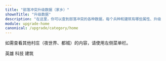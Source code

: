 ```yaml
---
title: "部落冲突升级数据（家乡）"
shownTitle: "升级数据"
description: "在这里，你可以查到部落冲突的各种数据，每个兵种和建筑有哪些属性、升级要多久、多少资源这些东西写得清清楚楚。本页面是家乡村庄的数据。"
module: upgrade-home
canonical: /upgrade/category/home
---
```


<script setup>
import ListItems from '@/components/upgrade/ListItems.vue';
import ListItem from '@/components/upgrade/ListItem.vue';
import { getCookie } from '@/assets/global/utils.js';

let activeTabIndex = 0;
const activeTabCookieValue = getCookie("cp-upgrade-active-tab");
if (activeTabCookieValue === "home-techniques") {
    activeTabIndex = 1;
} else if (activeTabCookieValue === "home-buildings") {
    activeTabIndex = 2;
}
</script>

如需查看其他村庄（夜世界、都城）的内容，请使用左侧菜单栏。

<SwitchTabs contentClass="cp-upgrade-item" :stickyTabs="true" :averageTabs="true" :pageTabs="true">
    <SwitchTab tabId="cp-upgrade-heroes"
        :activeTab="activeTabIndex === 0"
        upgradeCookieValue="home-heroes">英雄</SwitchTab>
    <SwitchTab tabId="cp-upgrade-techniques"
        :activeTab="activeTabIndex === 1"
        upgradeCookieValue="home-techniques">科技</SwitchTab>
    <SwitchTab tabId="cp-upgrade-buildings"
        :activeTab="activeTabIndex === 2"
        upgradeCookieValue="home-buildings">建筑</SwitchTab>
</SwitchTabs>

<SwitchTabGroup id="cp-upgrade-heroes" class="cp-upgrade-item">
    <ListItems title="英雄" imgFolder="home_heroes">
        <ListItem name="野蛮人之王" imgSrc="0200/Barbarian_King_thumb.png" link="0200-Barbarian-King" :heroIndex="0" :lazyLoading="false" />
        <ListItem name="弓箭女皇" imgSrc="0201/Archer_Queen_thumb.png" link="0201-Archer-Queen" :heroIndex="1" :lazyLoading="false" />
        <ListItem name="大守护者" imgSrc="0202/Grand_Warden_thumb.png" link="0202-Grand-Warden" :heroIndex="2" :lazyLoading="false" />
        <ListItem name="飞盾战神" imgSrc="0203/Royal_Champion_thumb.png" link="0203-Royal-Champion" :heroIndex="3" :lazyLoading="false" />
    </ListItems>
    <ListItems title="战宠" imgFolder="home_heroes">
        <ListItem name="莱希" imgSrc="0280/L.A.S.S.I_thumb.png" link="0280-L.A.S.S.I" :lazyLoading="false" />
        <ListItem name="闪枭" imgSrc="0281/Electro_Owl_thumb.png" link="0281-Electro-Owl" :lazyLoading="false" />
        <ListItem name="大牦" imgSrc="0282/Mighty_Yak_thumb.png" link="0282-Mighty-Yak" :lazyLoading="false" />
        <ListItem name="独角" imgSrc="0283/Unicorn_thumb.png" link="0283-Unicorn" :lazyLoading="false" />
        <ListItem name="冰牙" imgSrc="0284/Frosty_thumb.png" link="0284-Frosty" :lazyLoading="false" />
        <ListItem name="地兽" imgSrc="0285/Diggy_thumb.png" link="0285-Diggy" :lazyLoading="false" />
        <ListItem name="猛蜥" imgSrc="0286/Poison_Lizard_thumb.png" link="0286-Poison-Lizard" :lazyLoading="false" />
        <ListItem name="凤凰" imgSrc="0287/Phoenix_thumb.png" link="0287-Phoenix" :lazyLoading="false" />
        <ListItem name="灵狐" imgSrc="0288/Spirit_Fox_thumb.png" link="0288-Spirit-Fox" :lazyLoading="false" />
        <ListItem name="愤怒水母" imgSrc="0289/Angry_Jelly_thumb.png" link="0289-Angry-Jelly" :lazyLoading="false" />
    </ListItems>
    <ListItems title="英雄装备" imgFolder="home_heroes">
        <ListItem name="野蛮人木偶" imgSrc="0700/Barbarian_Puppet_thumb.png" link="0700-Barbarian-Puppet" :heroIndex="0" :lazyLoading="false" />
        <ListItem name="狂暴药水瓶" imgSrc="0701/Rage_Vial_thumb.png" link="0701-Rage-Vial" :heroIndex="0" :lazyLoading="false" />
        <ListItem name="地震金靴" imgSrc="0702/Earthquake_Boots_thumb.png" link="0702-Earthquake-Boots" :heroIndex="0" :lazyLoading="false" />
        <ListItem name="嗜血胡须" imgSrc="0703/Vampstache_thumb.png" link="0703-Vampstache" :heroIndex="0" :lazyLoading="false" />
        <ListItem name="巨型手套" imgSrc="0704/Giant_Gauntlet_thumb.png" link="0704-Giant-Gauntlet" :heroIndex="0" :lazyLoading="false" />
        <ListItem name="尖刺足球" imgSrc="0705/Spiky_Ball_thumb.png" link="0705-Spiky-Ball" :heroIndex="0" :lazyLoading="false" />
        <ListItem name="弓箭手木偶" imgSrc="0740/Archer_Puppet_thumb.png" link="0740-Archer-Puppet" :heroIndex="1" :lazyLoading="false" />
        <ListItem name="隐形药水瓶" imgSrc="0741/Invisibility_Vial_thumb.png" link="0741-Invisibility-Vial" :heroIndex="1" :lazyLoading="false" />
        <ListItem name="巨型箭矢" imgSrc="0742/Giant_Arrow_thumb.png" link="0742-Giant-Arrow" :heroIndex="1" :lazyLoading="false" />
        <ListItem name="天使木偶" imgSrc="0743/Healer_Puppet_thumb.png" link="0743-Healer-Puppet" :heroIndex="1" />
        <ListItem name="冰封箭矢" imgSrc="0744/Frozen_Arrow_thumb.png" link="0744-Frozen-Arrow" :heroIndex="1" />
        <ListItem name="克隆魔镜" imgSrc="0745/Magic_Mirror_thumb.png" link="0745-Magic-Mirror" :heroIndex="1" />
        <ListItem name="永恒书卷" imgSrc="0780/Eternal_Tome_thumb.png" link="0780-Eternal-Tome" :heroIndex="2" />
        <ListItem name="生命宝石" imgSrc="0781/Life_Gem_thumb.png" link="0781-Life-Gem" :heroIndex="2" />
        <ListItem name="狂暴宝石" imgSrc="0782/Rage_Gem_thumb.png" link="0782-Rage-Gem" :heroIndex="2" />
        <ListItem name="治疗书卷" imgSrc="0783/Healing_Tome_thumb.png" link="0783-Healing-Tome" :heroIndex="2" />
        <ListItem name="巨大火球" imgSrc="0784/Fireball_thumb.png" link="0784-Fireball" :heroIndex="2" />
        <ListItem name="寻踪飞盾" imgSrc="07c0/Seeking_Shield_thumb.png" link="07c0-Seeking-Shield" :heroIndex="3" />
        <ListItem name="皇家宝石" imgSrc="07c1/Royal_Gem_thumb.png" link="07c1-Royal-Gem" :heroIndex="3" />
        <ListItem name="野猪骑士木偶" imgSrc="07c2/Hog_Rider_Puppet_thumb.png" link="07c2-Hog-Rider-Puppet" :heroIndex="3" />
        <ListItem name="急速药水瓶" imgSrc="07c3/Haste_Vial_thumb.png" link="07c3-Haste-Vial" :heroIndex="3" />
        <ListItem name="火箭飞矛" imgSrc="07c4/Rocket_Spear_thumb.png" link="07c4-Rocket-Spear" :heroIndex="3" />
    </ListItems>
</SwitchTabGroup>

<SwitchTabGroup id="cp-upgrade-techniques" class="cp-upgrade-item">
    <ListItems title="圣水兵" imgFolder="home_tech">
        <ListItem name="野蛮人" imgSrc="0000/Barbarian_thumb.png" link="0000-Barbarian" />
        <ListItem name="弓箭手" imgSrc="0001/Archer_thumb.png" link="0001-Archer" />
        <ListItem name="巨人" imgSrc="0002/Giant_thumb.png" link="0002-Giant" />
        <ListItem name="哥布林" imgSrc="0003/Goblin_thumb.png" link="0003-Goblin" />
        <ListItem name="炸弹人" imgSrc="0004/Wall_Breaker_thumb.png" link="0004-Wall-Breaker" />
        <ListItem name="气球兵" imgSrc="0005/Balloon_thumb.png" link="0005-Balloon" />
        <ListItem name="法师" imgSrc="0006/Wizard_thumb.png" link="0006-Wizard" />
        <ListItem name="天使" imgSrc="0007/Healer_thumb.png" link="0007-Healer" />
        <ListItem name="飞龙" imgSrc="0008/Dragon_thumb.png" link="0008-Dragon" />
        <ListItem name="皮卡超人" imgSrc="0009/P.E.K.K.A_thumb.png" link="0009-P.E.K.K.A" />
        <ListItem name="飞龙宝宝" imgSrc="000a/Baby_Dragon_thumb.png" link="000a-Baby-Dragon" />
        <ListItem name="掘地矿工" imgSrc="000b/Miner_thumb.png" link="000b-Miner" />
        <ListItem name="雷电飞龙" imgSrc="000c/Electro_Dragon_thumb.png" link="000c-Electro-Dragon" />
        <ListItem name="大雪怪" imgSrc="000d/Yeti_thumb.png" link="000d-Yeti" />
        <ListItem name="龙骑士" imgSrc="000e/Dragon_Rider_thumb.png" link="000e-Dragon-Rider" />
        <ListItem name="雷霆泰坦" imgSrc="000f/Electro_Titan_thumb.png" link="000f-Electro-Titan" />
        <ListItem name="根蔓骑士" imgSrc="0010/Root_Rider_thumb.png" link="0010-Root-Rider" />
    </ListItems>
    <ListItems title="黑水兵" imgFolder="home_tech">
        <ListItem name="亡灵" imgSrc="0080/Minion_thumb.png" link="0080-Minion" />
        <ListItem name="野猪骑士" imgSrc="0081/Hog_Rider_thumb.png" link="0081-Hog-Rider" />
        <ListItem name="瓦基丽武神" imgSrc="0082/Valkyrie_thumb.png" link="0082-Valkyrie" />
        <ListItem name="戈仑石人" imgSrc="0083/Golem_thumb.png" link="0083-Golem" />
        <ListItem name="女巫" imgSrc="0084/Witch_thumb.png" link="0084-Witch" />
        <ListItem name="熔岩猎犬" imgSrc="0085/Lava_Hound_thumb.png" link="0085-Lava-Hound" />
        <ListItem name="巨石投手" imgSrc="0086/Bowler_thumb.png" link="0086-Bowler" />
        <ListItem name="戈仑冰人" imgSrc="0087/Ice_Golem_thumb.png" link="0087-Ice-Golem" />
        <ListItem name="英雄猎手" imgSrc="0088/Headhunter_thumb.png" link="0088-Headhunter" />
        <ListItem name="守护者学徒" imgSrc="0089/Apprentice_Warden_thumb.png" link="0089-Apprentice-Warden" />
        <ListItem name="德鲁伊" imgSrc="008a/Druid_thumb.png" link="008a-Druid" />
    </ListItems>
    <ListItems title="超级兵" imgFolder="home_tech">
        <ListItem name="超级野蛮人" imgSrc="0600/Super_Barbarian_thumb.png" link="0600-Super-Barbarian" />
        <ListItem name="超级弓箭手" imgSrc="0606/Super_Archer_thumb.png" link="0606-Super-Archer" />
        <ListItem name="超级巨人" imgSrc="0602/Super_Giant_thumb.png" link="0602-Super-Giant" />
        <ListItem name="隐秘哥布林" imgSrc="0601/Sneaky_Goblin_thumb.png" link="0601-Sneaky-Goblin" />
        <ListItem name="超级炸弹人" imgSrc="0603/Super_Wall_Breaker_thumb.png" link="0603-Super-Wall-Breaker" />
        <ListItem name="火箭气球兵" imgSrc="060b/Rocket_Balloon_thumb.png" link="060b-Rocket-Balloon" />
        <ListItem name="超级法师" imgSrc="0609/Super_Wizard_thumb.png" link="0609-Super-Wizard" />
        <ListItem name="超级飞龙" imgSrc="060d/Super_Dragon_thumb.png" link="060d-Super-Dragon" />
        <ListItem name="地狱飞龙" imgSrc="0604/Inferno_Dragon_thumb.png" link="0604-Inferno-Dragon" />
        <ListItem name="超级矿工" imgSrc="060e/Super_Miner_thumb.png" link="060e-Super-Miner" />
        <ListItem name="超级亡灵" imgSrc="0608/Super_Minion_thumb.png" link="0608-Super-Minion" />
        <ListItem name="超级野猪骑士" imgSrc="060f/Super_Hog_Rider_thumb.png" link="060f-Super-Hog-Rider" />
        <ListItem name="超级瓦基丽武神" imgSrc="0607/Super_Valkyrie_thumb.png" link="0607-Super-Valkyrie" />
        <ListItem name="超级女巫" imgSrc="0605/Super_Witch_thumb.png" link="0605-Super-Witch" />
        <ListItem name="寒冰猎犬" imgSrc="060a/Ice_Hound_thumb.png" link="060a-Ice-Hound" />
        <ListItem name="超级巨石投手" imgSrc="060c/Super_Bowler_thumb.png" link="060c-Super-Bowler" />
    </ListItems>
    <ListItems title="法术" imgFolder="home_tech">
        <ListItem name="雷电法术" imgSrc="0100/Lightning_Spell.png" link="0100-Lightning-Spell" />
        <ListItem name="疗伤法术" imgSrc="0101/Healing_Spell.png" link="0101-Healing-Spell" />
        <ListItem name="狂暴法术" imgSrc="0102/Rage_Spell.png" link="0102-Rage-Spell" />
        <ListItem name="弹跳法术" imgSrc="0103/Jump_Spell.png" link="0103-Jump-Spell" />
        <ListItem name="冰冻法术" imgSrc="0104/Freeze_Spell.png" link="0104-Freeze-Spell" />
        <ListItem name="镜像法术" imgSrc="0105/Clone_Spell.png" link="0105-Clone-Spell" />
        <ListItem name="隐形法术" imgSrc="0106/Invisibility_Spell.png" link="0106-Invisibility-Spell" />
        <ListItem name="回溯法术" imgSrc="0107/Recall_Spell.png" link="0107-Recall-Spell" />
        <ListItem name="毒药法术" imgSrc="0180/Poison_Spell.png" link="0180-Poison-Spell" />
        <ListItem name="地震法术" imgSrc="0181/Earthquake_Spell.png" link="0181-Earthquake-Spell" />
        <ListItem name="急速法术" imgSrc="0182/Haste_Spell.png" link="0182-Haste-Spell" />
        <ListItem name="骷髅法术" imgSrc="0183/Skeleton_Spell.png" link="0183-Skeleton-Spell" />
        <ListItem name="蝙蝠法术" imgSrc="0184/Bat_Spell.png" link="0184-Bat-Spell" />
        <ListItem name="蔓生法术" imgSrc="0185/Overgrowth_Spell.png" link="0185-Overgrowth-Spell" />
    </ListItems>
    <ListItems title="攻城机器" imgFolder="home_tech">
        <ListItem name="攻城战车" imgSrc="0240/Wall_Wrecker_thumb.png" link="0240-Wall-Wrecker" />
        <ListItem name="攻城飞艇" imgSrc="0241/Battle_Blimp_thumb.png" link="0241-Battle-Blimp" />
        <ListItem name="攻城气球" imgSrc="0242/Stone_Slammer_thumb.png" link="0242-Stone-Slammer" />
        <ListItem name="攻城训练营" imgSrc="0243/Siege_Barracks_thumb.png" link="0243-Siege-Barracks" />
        <ListItem name="攻城滚木车" imgSrc="0244/Log_Launcher_thumb.png" link="0244-Log-Launcher" />
        <ListItem name="攻城烈焰车" imgSrc="0245/Flame_Flinger_thumb.png" link="0245-Flame-Flinger" />
        <ListItem name="攻城钻机" imgSrc="0246/Battle_Drill_thumb.png" link="0246-Battle-Drill" />
    </ListItems>
</SwitchTabGroup>

<SwitchTabGroup id="cp-upgrade-buildings" class="cp-upgrade-item">
    <ListItems title="大本营及武器" imgFolder="home_buildings">
        <ListItem name="大本营" imgSrc="0400/Town_Hall16.png" link="0400-Town-Hall" />
        <ListItem name="巨型特斯拉电磁塔" imgSrc="030c/Giga_Tesla5_thumb.png" link="030c-Giga-Tesla" />
        <ListItem name="巨型地狱之塔" imgSrc="030d/Giga_Inferno16_thumb.png" link="030d-Giga-Inferno" />
    </ListItems>
    <ListItems title="防御建筑" imgFolder="home_buildings">
        <ListItem name="城墙" imgSrc="0300/Wall17_thumb.png" link="0300-Walls" />
        <ListItem name="加农炮" imgSrc="0301/Cannon21.png" link="0301-Cannon" />
        <ListItem name="箭塔" imgSrc="0302/Archer_Tower21.png" link="0302-Archer-Tower" />
        <ListItem name="迫击炮" imgSrc="0303/Mortar16.png" link="0303-Mortar" />
        <ListItem name="防空火箭" imgSrc="0304/Air_Defense14.png" link="0304-Air-Defense" />
        <ListItem name="法师塔" imgSrc="0305/Wizard_Tower16.png" link="0305-Wizard-Tower" />
        <ListItem name="空气炮" imgSrc="0306/Air_Sweeper7.png" link="0306-Air-Sweeper" />
        <ListItem name="特斯拉电磁塔" imgSrc="0307/Hidden_Tesla15.png" link="0307-Hidden-Tesla" />
        <ListItem name="炸弹塔" imgSrc="0308/Bomb_Tower11.png" link="0308-Bomb-Tower" />
        <ListItem name="X连弩" imgSrc="0309/X-Bow11.png" link="0309-X-Bow" />
        <ListItem name="地狱之塔" imgSrc="030a/Inferno_Tower10.png" link="030a-Inferno-Tower" />
        <ListItem name="天鹰火炮" imgSrc="030b/Eagle_Artillery7.png" link="030b-Eagle-Artillery" />
        <ListItem name="投石炮" imgSrc="030e/Scattershot5.png" link="030e-Scattershot" />
        <ListItem name="法术塔" imgSrc="0311/Spell_Tower3_Rage.png" link="0311-Spell-Tower" />
        <ListItem name="巨石碑" imgSrc="0312/Monolith3.png" link="0312-Monolith" />
        <ListItem name="跳弹加农炮" imgSrc="0313/Ricochet_Cannon2.png" link="0313-Ricochet-Cannon" />
        <ListItem name="多人箭塔" imgSrc="0314/Multi-Archer_Tower2.png" link="0314-Multi-Archer-Tower" />
    </ListItems>
    <ListItems title="陷阱" imgFolder="home_buildings">
        <ListItem name="隐形炸弹" imgSrc="0380/Bomb11.png" link="0380-Bomb" />
        <ListItem name="隐形弹簧" imgSrc="0381/Spring_Trap5.png" link="0381-Spring-Trap" />
        <ListItem name="空中炸弹" imgSrc="0382/Air_Bomb11.png" link="0382-Air-Bomb" />
        <ListItem name="巨型炸弹" imgSrc="0383/Giant_Bomb9.png" link="0383-Giant-Bomb" />
        <ListItem name="搜空地雷" imgSrc="0384/Seeking_Air_Mine5.png" link="0384-Seeking-Air-Mine" />
        <ListItem name="骷髅陷阱" imgSrc="0385/Skeleton_Trap3.png" link="0385-Skeleton-Trap" />
        <ListItem name="飓风陷阱" imgSrc="0386/Tornado_Trap2.png" link="0386-Tornado-Trap" />
    </ListItems>
    <ListItems title="资源类建筑" imgFolder="home_buildings">
        <ListItem name="金矿" imgSrc="0401/Gold_Mine16.png" link="0401-Gold-Mine" />
        <ListItem name="圣水收集器" imgSrc="0402/Elixir_Collector16.png" link="0402-Elixir-Collector" />
        <ListItem name="暗黑重油钻井" imgSrc="0403/Dark_Elixir_Drill10.png" link="0403-Dark-Elixir-Drill" />
        <ListItem name="储金罐" imgSrc="0404/Gold_Storage17.png" link="0404-Gold-Storage" />
        <ListItem name="圣水瓶" imgSrc="0405/Elixir_Storage17.png" link="0405-Elixir-Storage" />
        <ListItem name="暗黑重油罐" imgSrc="0406/Dark_Elixir_Storage11.png" link="0406-Dark-Elixir-Storage" />
        <ListItem name="部落城堡" imgSrc="0407/Clan_Castle12.png" link="0407-Clan-Castle" />
    </ListItems>
    <ListItems title="军事建筑" imgFolder="home_buildings">
        <ListItem name="兵营" imgSrc="0480/Army_Camp12.png" link="0480-Army-Camp" />
        <ListItem name="训练营" imgSrc="0481/Barracks17.png" link="0481-Barracks" />
        <ListItem name="暗黑训练营" imgSrc="0482/Dark_Barracks10.png" link="0482-Dark-Barracks" />
        <ListItem name="实验室" imgSrc="0483/Laboratory14.png" link="0483-Laboratory" />
        <ListItem name="法术工厂" imgSrc="0484/Spell_Factory7.png" link="0484-Spell-Factory" />
        <ListItem name="暗黑法术工厂" imgSrc="0485/Dark_Spell_Factory6.png" link="0485-Dark-Spell-Factory" />
        <ListItem name="攻城机器工坊" imgSrc="0486/Workshop7.png" link="0486-Workshop" />
        <ListItem name="战宠小屋" imgSrc="0487/Pet_House10.png" link="0487-Pet-House" />
        <ListItem name="铁匠铺" imgSrc="0488/Blacksmith9.png" link="0488-Blacksmith" />
    </ListItems>
    <ListItems title="其他" imgFolder="home_buildings">
        <ListItem name="建筑工人小屋" imgSrc="0500/Builders_Hut6.png" link="0500-Builders-Hut" />
        <ListItem name="小博木屋" imgSrc="0501/B.O.Bs_Hut.png" link="0501-B.O.Bs-Hut" />
        <ListItem name="建筑工人学徒" imgSrc="0502/Builder%27s_Apprentice_thumb.png" link="0502-Builder%27s-Apprentice" />
    </ListItems>
</SwitchTabGroup>